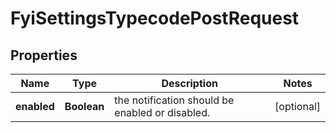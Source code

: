 

# FyiSettingsTypecodePostRequest


## Properties

| Name | Type | Description | Notes |
|------------ | ------------- | ------------- | -------------|
|**enabled** | **Boolean** | the notification should be enabled or disabled. |  [optional] |



